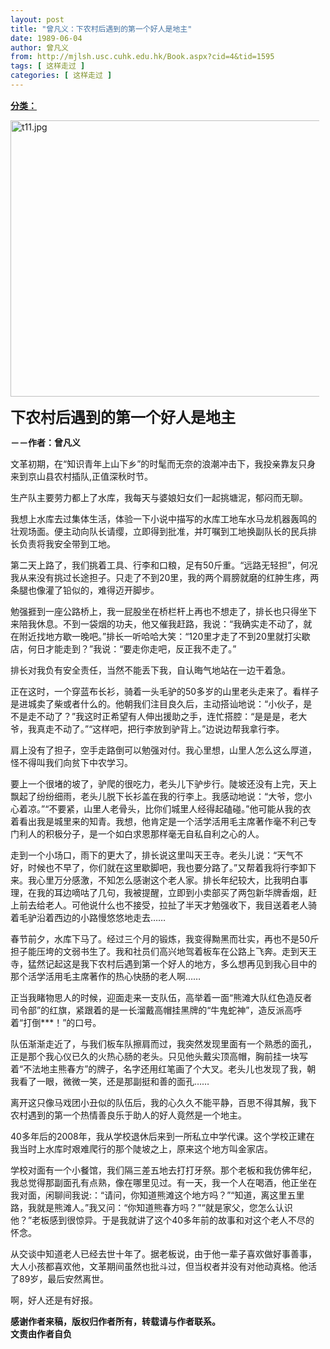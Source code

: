 ```yaml
---
layout: post
title: "曾凡义：下农村后遇到的第一个好人是地主"
date: 1989-06-04
author: 曾凡义
from: http://mjlsh.usc.cuhk.edu.hk/Book.aspx?cid=4&tid=1595
tags: [ 这样走过 ]
categories: [ 这样走过 ]
---
```


<div style="margin: 15px 10px 10px 0px;">
 <div>
  <span id="ctl00_ContentPlaceHolder1_chapter1_SubjectLabel" style="font-weight:bold;text-decoration:underline;">
   分类：
  </span>
 </div>
 <p>
  <img align="top" alt="t11.jpg" border="0" height="442" src="http://mjlsh.usc.cuhk.edu.hk/medias/contents/1595/t11.jpg" width="590"/>
 </p>
 <p>
  <strong>
   <font size="5">
    下农村后遇到的第一个好人是地主
   </font>
  </strong>
 </p>
 <p>
  <strong>
   －－作者：曾凡义
  </strong>
 </p>
 <p>
  文革初期，在“知识青年上山下乡”的时髦而无奈的浪潮冲击下，我投亲靠友只身来到京山县农村插队,正值深秋时节。
 </p>
 <p>
  生产队主要劳力都上了水库，我每天与婆娘妇女们一起挑塘泥，郁闷而无聊。
 </p>
 <p>
  我想上水库去过集体生活，体验一下小说中描写的水库工地车水马龙机器轰鸣的壮观场面。便主动向队长请缨，立即得到批准，并叮嘱到工地换副队长的民兵排长负责将我安全带到工地。
 </p>
 <p>
  第二天上路了，我们挑着工具、行李和口粮，足有50斤重。“远路无轻担”，何况我从来没有挑过长途担子。只走了不到20里，我的两个肩膀就磨的红肿生疼，两条腿也像灌了铅似的，难得迈开脚步。
 </p>
 <p>
  勉强捱到一座公路桥上，我一屁股坐在桥栏杆上再也不想走了，排长也只得坐下来陪我休息。不到一袋烟的功夫，他又催我赶路，我说：“我确实走不动了，就在附近找地方歇一晚吧。”排长一听哈哈大笑：“120里才走了不到20里就打尖歇店，何日才能走到？”我说：“要走你走吧，反正我不走了。”
 </p>
 <p>
  排长对我负有安全责任，当然不能丢下我，自认晦气地站在一边干着急。
 </p>
 <p>
  正在这时，一个穿蓝布长衫，骑着一头毛驴的50多岁的山里老头走来了。看样子是进城卖了柴或者什么的。他朝我们注目良久后，主动搭讪地说：“小伙子，是不是走不动了？”我这时正希望有人伸出援助之手，连忙搭腔：“是是是，老大爷，我真走不动了。”“这样吧，把行李放到驴背上。”边说边帮我拿行李。
 </p>
 <p>
  肩上没有了担子，空手走路倒可以勉强对付。我心里想，山里人怎么这么厚道，怪不得叫我们向贫下中农学习。
 </p>
 <p>
  要上一个很堵的坡了，驴爬的很吃力，老头儿下驴步行。陡坡还没有上完，天上飘起了纷纷细雨，老头儿脱下长衫盖在我的行李上。我感动地说：“大爷，您小心着凉。”“不要紧，山里人老骨头，比你们城里人经得起磕碰。”他可能从我的衣着看出我是城里来的知青。我想，他肯定是一个活学活用毛主席著作毫不利己专门利人的积极分子，是一个如白求恩那样毫无自私自利之心的人。
 </p>
 <p>
  走到一个小场口，雨下的更大了，排长说这里叫天王寺。老头儿说：“天气不好，时候也不早了，你们就在这里歇脚吧，我也要分路了。”又帮着我将行李卸下来。我心里万分感激，不知怎么感谢这个老人家。排长年纪较大，比我明白事理，在我的耳边嘀咕了几句，我被提醒，立即到小卖部买了两包新华牌香烟，赶上前去给老人。可他说什么也不接受，拉扯了半天才勉强收下，我目送着老人骑着毛驴沿着西边的小路慢悠悠地走去……
 </p>
 <p>
  春节前夕，水库下马了。经过三个月的锻炼，我变得黝黑而壮实，再也不是50斤担子能压垮的文弱书生了。我和社员们高兴地驾着板车在公路上飞奔。走到天王寺，猛然记起这是我下农村后遇到第一个好人的地方，多么想再见到我心目中的那个活学活用毛主席著作的热心快肠的老人啊……
 </p>
 <p>
  正当我睹物思人的时候，迎面走来一支队伍，高举着一面“熊滩大队红色造反者司令部”的红旗，紧跟着的是一长溜戴高帽挂黑牌的“牛鬼蛇神”，造反派高呼着“打倒***！”的口号。
 </p>
 <p>
  队伍渐渐走近了，与我们板车队擦肩而过，我突然发现里面有一个熟悉的面孔，正是那个我心仪已久的火热心肠的老头。只见他头戴尖顶高帽，胸前挂一块写着“不法地主熊春方”的牌子，名字还用红笔画了个大叉。老头儿也发现了我，朝我看了一眼，微微一笑，还是那副挺和善的面孔……
 </p>
 <p>
  离开这只像马戏团小丑似的队伍后，我的心久久不能平静，百思不得其解，我下农村遇到的第一个热情善良乐于助人的好人竟然是一个地主。
 </p>
 <p>
  40多年后的2008年，我从学校退休后来到一所私立中学代课。这个学校正建在我当时上水库时艰难爬行的那个陡坡之上，原来这个地方叫金家店。
 </p>
 <p>
  学校对面有一个小餐馆，我们隔三差五地去打打牙祭。那个老板和我仿佛年纪，我总觉得那副面孔有点熟，像在哪里见过。有一天，我一个人在喝酒，他正坐在我对面，闲聊间我说:：“请问，你知道熊滩这个地方吗？”“知道，离这里五里路，我就是熊滩人。”我又问：“你知道熊春方吗？”“就是家父，您怎么认识他？”老板感到很惊异。于是我就讲了这个40多年前的故事和对这个老人不尽的怀念。
 </p>
 <p>
  从交谈中知道老人已经去世十年了。据老板说，由于他一辈子喜欢做好事善事，大人小孩都喜欢他，文革期间虽然也批斗过，但当权者并没有对他动真格。他活了89岁，最后安然离世。
 </p>
 <p>
  啊，好人还是有好报。
  <br/>
 </p>
 <p>
  <strong>
   感谢作者来稿，版权归作者所有，转载请与作者联系。
   <br/>
   文责由作者自负
  </strong>
 </p>
</div>

